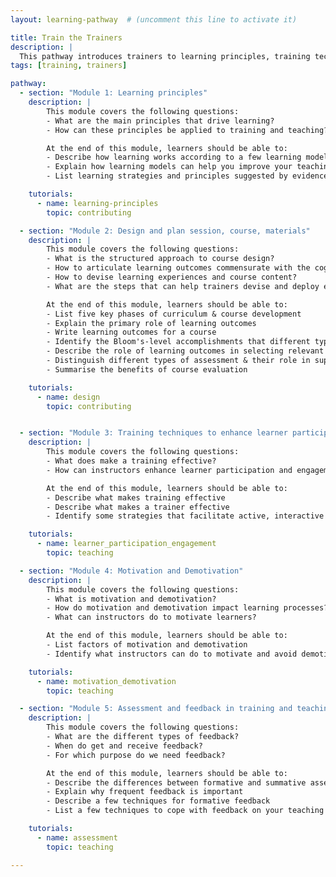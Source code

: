 ```yaml
---
layout: learning-pathway  # (uncomment this line to activate it)

title: Train the Trainers
description: |
  This pathway introduces trainers to learning principles, training techniques, lesson, session, course, and material design as well as assessment and feedback. This is has been developed for by trainers in the bioinformatics but is suitable for all trainers and educators in higher education.
tags: [training, trainers]

pathway:
  - section: "Module 1: Learning principles"
    description: |
        This module covers the following questions:
        - What are the main principles that drive learning?
        - How can these principles be applied to training and teaching?

        At the end of this module, learners should be able to:
        - Describe how learning works according to a few learning models
        - Explain how learning models can help you improve your teaching in the classroom
        - List learning strategies and principles suggested by evidence-based research results

    tutorials:
      - name: learning-principles
        topic: contributing

  - section: "Module 2: Design and plan session, course, materials"
    description: |
        This module covers the following questions:
        - What is the structured approach to course design?
        - How to articulate learning outcomes commensurate with the cognitive complexity of the target learning?
        - How to devise learning experiences and course content?
        - What are the steps that can help trainers devise and deploy effective courses?

        At the end of this module, learners should be able to:
        - List five key phases of curriculum & course development
        - Explain the primary role of learning outcomes
        - Write learning outcomes for a course
        - Identify the Bloom's-level accomplishments that different types of learning experience are likely to support
        - Describe the role of learning outcomes in selecting relevant content
        - Distinguish different types of assessment & their role in supporting learner progression towards learning outcomes
        - Summarise the benefits of course evaluation

    tutorials:
      - name: design
        topic: contributing


  - section: "Module 3: Training techniques to enhance learner participation and engagement"
    description: |
        This module covers the following questions:
        - What does make a training effective?
        - How can instructors enhance learner participation and engagement?

        At the end of this module, learners should be able to:
        - Describe what makes training effective
        - Describe what makes a trainer effective
        - Identify some strategies that facilitate active, interactive and collaborative learning

    tutorials:
      - name: learner_participation_engagement
        topic: teaching

  - section: "Module 4: Motivation and Demotivation"
    description: |
        This module covers the following questions:
        - What is motivation and demotivation?
        - How do motivation and demotivation impact learning processes?
        - What can instructors do to motivate learners?

        At the end of this module, learners should be able to:
        - List factors of motivation and demotivation
        - Identify what instructors can do to motivate and avoid demotivating learners

    tutorials:
      - name: motivation_demotivation
        topic: teaching

  - section: "Module 5: Assessment and feedback in training and teachings"
    description: |
        This module covers the following questions:
        - What are the different types of feedback?
        - When do get and receive feedback?
        - For which purpose do we need feedback?

        At the end of this module, learners should be able to:
        - Describe the differences between formative and summative assessment
        - Explain why frequent feedback is important
        - Describe a few techniques for formative feedback
        - List a few techniques to cope with feedback on your teaching efforts

    tutorials:
      - name: assessment
        topic: teaching

---
```



